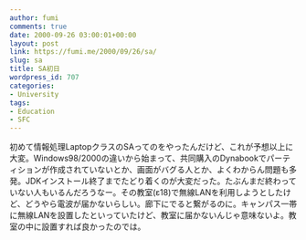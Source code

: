 ```yaml
---
author: fumi
comments: true
date: 2000-09-26 03:00:01+00:00
layout: post
link: https://fumi.me/2000/09/26/sa/
slug: sa
title: SA初日
wordpress_id: 707
categories:
- University
tags:
- Education
- SFC
---
```


初めて情報処理LaptopクラスのSAってのをやったんだけど、これが予想以上に大変。Windows98/2000の違いから始まって、共同購入のDynabookでパーティションが作成されていないとか、画面がバグる人とか、よくわからん問題も多発。JDKインストール終了までたどり着くのが大変だった。たぶんまだ終わっていない人もいるんだろうなー。その教室(ε18)で無線LANを利用しようとしたけど、どうやら電波が届かないらしい。廊下にでると繋がるのに。キャンパス一帯に無線LANを設置したといっていたけど、教室に届かないんじゃ意味ないよ。教室の中に設置すれば良かったのでは。
